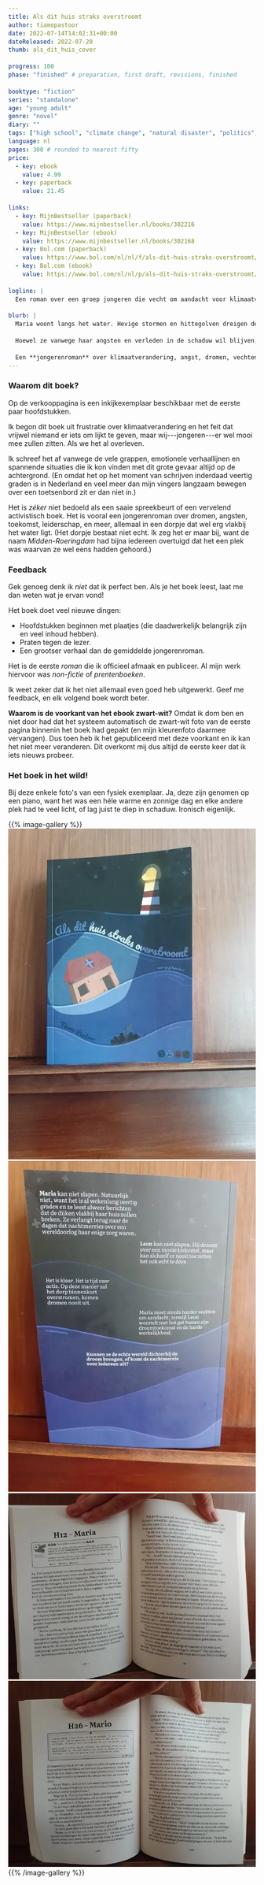 ```yaml
---
title: Als dit huis straks overstroomt
author: tiamopastoor
date: 2022-07-14T14:02:31+00:00
dateReleased: 2022-07-20
thumb: als_dit_huis_cover

progress: 100
phase: "finished" # preparation, first draft, revisions, finished

booktype: "fiction"
series: "standalone"
age: "young adult" 
genre: "novel"
diary: ""
tags: ["high school", "climate change", "natural disaster", "politics", "activism", "character"]
language: nl
pages: 300 # rounded to nearest fifty
price:
  - key: ebook
    value: 4.99
  - key: paperback
    value: 21.45

links:
  - key: MijnBestseller (paperback)
    value: https://www.mijnbestseller.nl/books/302216
  - key: MijnBestseller (ebook)
    value: https://www.mijnbestseller.nl/books/302168
  - key: Bol.com (paperback)
    value: https://www.bol.com/nl/nl/f/als-dit-huis-straks-overstroomt/9300000116750322/
  - key: Bol.com (ebook)
    value: https://www.bol.com/nl/nl/p/als-dit-huis-straks-overstroomt/9300000116750259/

logline: |
  Een roman over een groep jongeren die vecht om aandacht voor klimaatverandering. Ze zijn bang dat de dijken rondom hun dorp elk moment kunnen breken, maar worden niet gehoord. Semi-geïllustreerd.

blurb: |
  Maria woont langs het water. Hevige stormen en hittegolven dreigen de dijken te laten breken ... maar niemand luistert. 
  
  Hoewel ze vanwege haar angsten en verleden in de schaduw wil blijven, dwingt de aanstaande ramp haar om uit de schulp te kruipen en op radicale wijze aandacht te vragen. Kan ze haar dorp redden? En ten koste van wat?

  Een **jongerenroman** over klimaatverandering, angst, dromen, vechten voor je toekomst ... en misschien wel je heden.
---
```


### Waarom dit boek?

Op de verkooppagina is een inkijkexemplaar beschikbaar met de eerste paar hoofdstukken.

Ik begon dit boek uit frustratie over klimaatverandering en het feit dat vrijwel niemand er iets om lijkt te geven, maar wij---jongeren---er wel mooi mee zullen zitten. Als we het al overleven.

Ik schreef het af vanwege de vele grappen, emotionele verhaallijnen en spannende situaties die ik kon vinden met dit grote gevaar altijd op de achtergrond. (En omdat het op het moment van schrijven inderdaad veertig graden is in Nederland en veel meer dan mijn vingers langzaam bewegen over een toetsenbord zit er dan niet in.)

Het is _zéker_ niet bedoeld als een saaie spreekbeurt of een vervelend activistisch boek. Het is vooral een jongerenroman over dromen, angsten, toekomst, leiderschap, en meer, allemaal in een dorpje dat wel erg vlakbij het water ligt. (Het dorpje bestaat niet echt. Ik zeg het er maar bij, want de naam _Midden-Roeringdam_ had bijna iedereen overtuigd dat het een plek was waarvan ze wel eens hadden gehoord.)

### Feedback

Gek genoeg denk ik _niet_ dat ik perfect ben. Als je het boek leest, laat me dan weten wat je ervan vond!

Het boek doet veel nieuwe dingen: 

* Hoofdstukken beginnen met plaatjes (die daadwerkelijk belangrijk zijn en veel inhoud hebben).
* Praten tegen de lezer.
* Een grootser verhaal dan de gemiddelde jongerenroman.

Het is de eerste _roman_ die ik officieel afmaak en publiceer. Al mijn werk hiervoor was _non-fictie_ of _prentenboeken_.

Ik weet zeker dat ik het niet allemaal even goed heb uitgewerkt. Geef me feedback, en elk volgend boek wordt beter.

**Waarom is de voorkant van het ebook zwart-wit?** Omdat ik dom ben en niet door had dat het systeem automatisch de zwart-wit foto van de eerste pagina binnenin het boek had gepakt (en mijn kleurenfoto daarmee vervangen). Dus toen heb ik het gepubliceerd met deze voorkant en ik kan het niet meer veranderen. Dit overkomt mij dus altijd de eerste keer dat ik iets nieuws probeer.

### Het boek in het wild!

Bij deze enkele foto's van een fysiek exemplaar. Ja, deze zijn genomen op een piano, want het was een héle warme en zonnige dag en elke andere plek had te veel licht, of lag juist te diep in schaduw. Ironisch eigenlijk.

{{% image-gallery %}}
![](als_dit_huis_copy_1.webp)
![](als_dit_huis_copy_4.webp) 
![](als_dit_huis_copy_2.webp) 
![](als_dit_huis_copy_3.webp) 
{{% /image-gallery %}}